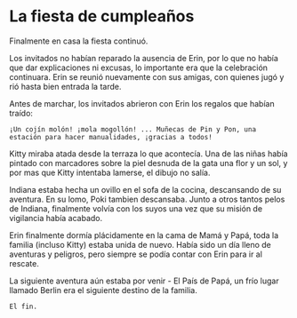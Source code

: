 # La fiesta de cumpleaños

Finalmente en casa la fiesta continuó.

Los invitados no habían reparado la ausencia de Erin, por lo que no había que dar explicaciones ni excusas, lo importante era que la celebración continuara.  Erin se reunió nuevamente con sus amigas, con quienes jugó y rió hasta bien entrada la tarde.

Antes de marchar, los invitados abrieron con Erin los regalos que habían traído:

    ¡Un cojín molón! ¡mola mogollón! ... Muñecas de Pin y Pon, una estación para hacer manualidades, ¡gracias a todos!

Kitty miraba atada desde la terraza lo que acontecía.  Una de las niñas había pintado con marcadores sobre la piel desnuda de la gata una flor y un sol, y por mas que Kitty intentaba lamerse, el dibujo no salía.

Indiana estaba hecha un ovillo en el sofa de la cocina, descansando de su aventura.  En su lomo, Poki tambien descansaba.  Junto a otros tantos pelos de Indiana, finalmente volvía con los suyos una vez que su misión de vigilancia había acabado.

Erin finalmente dormía plácidamente en la cama de Mamá y Papá, toda la familia (incluso Kitty) estaba unida de nuevo.  Había sido un día lleno de aventuras y peligros, pero siempre se podía contar con Erin para ir al rescate.

La siguiente aventura aún estaba por venir - El País de Papá, un frío lugar llamado Berlin era el siguiente destino de la familia.

    El fin.